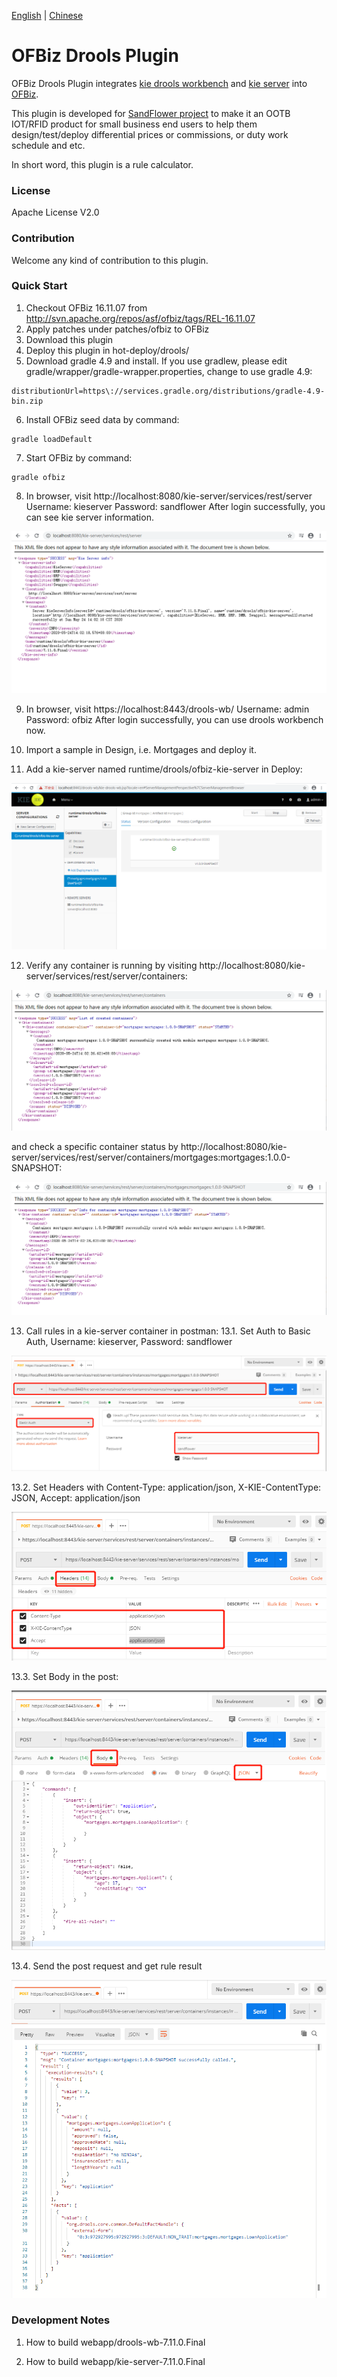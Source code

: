 [English](README.md) | [Chinese](docs/README_ZH.md)

# OFBiz Drools Plugin

OFBiz Drools Plugin integrates [kie drools workbench](https://github.com/kiegroup/kie-wb-distributions) and [kie server](https://github.com/kiegroup/droolsjbpm-integration) into [OFBiz](https://github.com/apache/ofbiz).

This plugin is developed for [SandFlower project](https://github.com/SandFlower/) to make it an OOTB IOT/RFID product for small business end users to help them design/test/deploy differential prices or commissions, or duty work schedule and etc.

In short word, this plugin is a rule calculator.


### License
Apache License V2.0


### Contribution
Welcome any kind of contribution to this plugin.


### Quick Start
1. Checkout OFBiz 16.11.07 from http://svn.apache.org/repos/asf/ofbiz/tags/REL-16.11.07
2. Apply patches under patches/ofbiz to OFBiz
3. Download this plugin
4. Deploy this plugin in hot-deploy/drools/
5. Download gradle 4.9 and install. If you use gradlew, please edit gradle/wrapper/gradle-wrapper.properties, change to use gradle 4.9:

```
distributionUrl=https\://services.gradle.org/distributions/gradle-4.9-bin.zip
```

6. Install OFBiz seed data by command: 

```
gradle loadDefault
```

7. Start OFBiz by command:

```
gradle ofbiz
```

8. In browser, visit http://localhost:8080/kie-server/services/rest/server
Username: kieserver
Password: sandflower
After login successfully, you can see kie server information.

![kie server](docs/images/sandflower-kie-server.png)


9. In browser, visit https://localhost:8443/drools-wb/
Username: admin
Password: ofbiz
After login successfully, you can use drools workbench now.

10. Import a sample in Design, i.e. Mortgages and deploy it.

11. Add a kie-server named runtime/drools/ofbiz-kie-server in Deploy:

![kie controller](docs/images/sandflower-kie-drools-wb-deploy.png)
 
12. Verify any container is running by visiting http://localhost:8080/kie-server/services/rest/server/containers:

![kie server containers](docs/images/sandflower-kie-server-containers.png)

and check a specific container status by http://localhost:8080/kie-server/services/rest/server/containers/mortgages:mortgages:1.0.0-SNAPSHOT:

![kie server container](docs/images/sandflower-kie-server-container.png)

13. Call rules in a kie-server container in postman:
13.1. Set Auth to Basic Auth, Username: kieserver, Password: sandflower

![call rules in kie server: set Auth](docs/images/sandflower-kie-server-container-postman-Authorization.png)

13.2. Set Headers with Content-Type: application/json, X-KIE-ContentType: JSON, Accept: application/json

![call rules in kie server: set Headers](docs/images/sandflower-kie-server-container-postman-Headers.png)

13.3. Set Body in the post:

![call rules in kie server: set Body](docs/images/sandflower-kie-server-container-postman-Body.png)

13.4. Send the post request and get rule result

![call rules in kie server: Result](docs/images/sandflower-kie-server-container-postman-Result.png)


### Development Notes

1. How to build webapp/drools-wb-7.11.0.Final


2. How to build webapp/kie-server-7.11.0.Final




